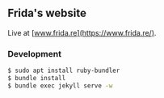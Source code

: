 ## Frida's website

Live at [www.frida.re](https://www.frida.re/).

### Development

```sh
$ sudo apt install ruby-bundler
$ bundle install
$ bundle exec jekyll serve -w
```
